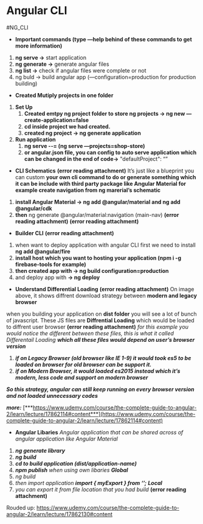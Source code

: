 # Angular CLI
#NG_CLI

- **Important commands (type —help behind of these commands to get more information)**
1. **ng serve ->** start application 
2. **ng generate ->** generate angular files
3. **ng list ->** check if angular files were complete or not
4. ng buld -> build angular app (—configuration=production for production building)

- **Created Mutiply projects in one folder** 
1. **Set Up**
	1. **Created emtpy ng project folder to store ng projects -> ng new <folder-name> —create-application=false**
	2. **cd inside project we had created.**
	3. **created ng project -> ng generate application <application-name>**
1. **Run application**
	1. **ng serve  --<folder name that containes project>=<project-name> (ng serve —projects=shop-store)**
	2. **or angular.json file, you can config to auto serve application  which can be changed in the end of code->**  "defaultProject": “<project-name>” 

- **CLI Schematics**
 **(error reading attachment)**
It’s just like a blueprint you can custom **your own cli command to do or generate something which it can be include with third party package like Angular Material for example create navigation from ng marerial’s schematic**

1. **install Angular Material -> ng add @angular/material and ng add @angular/cdk**
2. **then** ng generate @angular/material:navigation <component-name> (main-nav)
 **(error reading attachment)**
 **(error reading attachment)**

- **Builder CLI**
 **(error reading attachment)**
1. when want to deploy application with angular CLI first we need to install **ng add @angular/fire**
2. **install host which you want to hosting your application (npm i -g firebase-tools for example)**
3. **then created app with -> ng build configuration=production**
4. and deploy app with **-> ng deploy**

- **Understand Differential Loading**
 **(error reading attachment)**
On image above, it shows diffrent download strategy between **modern and legacy browser**

when you building your application on **dist folder** you will see a lot of bunch of javascript. These JS files are **Diffrential Loading** which would be loaded to diffrent user browser
 **(error reading attachment)**
*for this example you would notice the different between these files, this is what it called Differentail Loading*
***which all these files would depend on user’s browser version***
1. ***if on Legacy Browser (old browser like IE 1-9) it would took es5 to be loaded on browser for old browser can be support it.***
2. ***if on Modern Browser, it would loaded es2015 instead which it’s modern, less code and support on modern browser***

***So this strategy, angular can still keep running on every browser version and not loaded unnecessary codes***

***more:*** [***https://www.udemy.com/course/the-complete-guide-to-angular-2/learn/lecture/17862114#content***](https://www.udemy.com/course/the-complete-guide-to-angular-2/learn/lecture/17862114#content)

- **Angular Libaries**
*Angular application that can be shared across of angular application like Angular Material*
1. ***ng generate library <application-name>***
2. ***ng build <application-name>***
3. ***cd to build application (dist/application-name)***
4. ***npm publish***
*when using own libaries*
***Global***
1. *ng build <application-name-that-had-been-built>*
2. *then import application* ***import { myExport } from ‘<app-library-name>’;***
***Local***
1. *you can export it from file location that you had build*
 **(error reading attachment)**


Rouded up: https://www.udemy.com/course/the-complete-guide-to-angular-2/learn/lecture/17862130#content